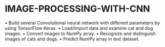 # IMAGE-PROCESSING-WITH-CNN

• Build several Convolutional neural network with different parameters by using TensorFlow Keras.
• Load/Import data and examine cat and dog images.
• Convert images to NumPy array.
• Recognize and distinguish images of cats and dogs.
• Predict NumPy array in test dataset.
